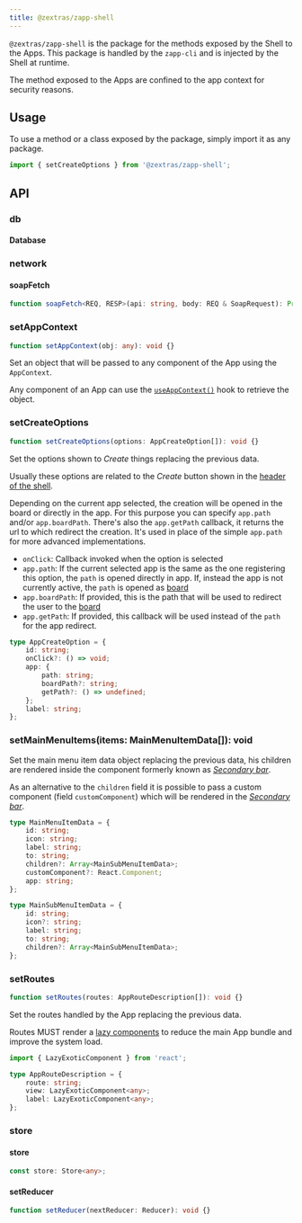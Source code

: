 ```yaml
---
title: @zextras/zapp-shell
---
```


`@zextras/zapp-shell` is the package for the methods exposed by the Shell to the Apps. This package is handled by the
`zapp-cli` and is injected by the Shell at runtime.

The method exposed to the Apps are confined to the app context for security reasons.

## Usage
To use a method or a class exposed by the package, simply import it as any package.

```javascript
import { setCreateOptions } from '@zextras/zapp-shell';
```

## API

### db

#### Database

### network

#### soapFetch
```typescript
function soapFetch<REQ, RESP>(api: string, body: REQ & SoapRequest): Promise<RESP> {}
```

### setAppContext
```typescript
function setAppContext(obj: any): void {}
```
Set an object that will be passed to any component of the App using the `AppContext`.

Any component of an App can use the [`useAppContext()`][5] hook to retrieve the object.

### setCreateOptions
```typescript
function setCreateOptions(options: AppCreateOption[]): void {}
```
Set the options shown to *Create* things replacing the previous data. 

Usually these options are related to the *Create* button shown in the [header of the shell][3].

Depending on the current app selected, the creation will be opened in the board or directly in the app.
For this purpose you can specify `app.path` and/or `app.boardPath`.
There's also the `app.getPath` callback, it returns the url to which redirect the creation.
It's used in place of the simple `app.path` for more advanced implementations.

- `onClick`: Callback invoked when the option is selected
- `app.path`: If the current selected app is the same as the one registering this option, the `path` is opened directly in app.
If, instead the app is not currently active, the `path` is opened as [board][4]
- `app.boardPath`: If provided, this is the path that will be used to redirect the user to the [board][4]
- `app.getPath`: If provided, this callback will be used instead of the `path` for the app redirect.

```typescript
type AppCreateOption = {
	id: string;
	onClick?: () => void;
	app: {
		path: string;
		boardPath?: string;
		getPath?: () => undefined;
	};
	label: string;
};
```

### setMainMenuItems(items: MainMenuItemData[]): void
Set the main menu item data object replacing the previous data, his children are rendered inside the
component formerly known as *[Secondary bar][1]*.

As an alternative to the `children` field it is possible to pass a custom component (field `customComponent`)
which will be rendered in the *[Secondary bar][1]*.

```typescript
type MainMenuItemData = {
	id: string;
	icon: string;
	label: string;
	to: string;
	children?: Array<MainSubMenuItemData>;
	customComponent?: React.Component;
	app: string;
};

type MainSubMenuItemData = {
	id: string;
	icon?: string;
	label: string;
	to: string;
	children?: Array<MainSubMenuItemData>;
};
```

### setRoutes
```typescript
function setRoutes(routes: AppRouteDescription[]): void {}
```
Set the routes handled by the App replacing the previous data.

Routes MUST render a [lazy components][2] to reduce the main App bundle and improve the system load.

```typescript
import { LazyExoticComponent } from 'react';

type AppRouteDescription = {
	route: string;
	view: LazyExoticComponent<any>;
	label: LazyExoticComponent<any>;
};
```

### store

#### store
```typescript
const store: Store<any>;
```

#### setReducer
```typescript
function setReducer(nextReducer: Reducer): void {}
```

[1]: architecture/components/secondary_bar.md
[2]: https://reactjs.org/docs/react-api.html#reactlazy
[3]: architecture/components/shell_view.md#shell-header
[4]: architecture/components/app_board_window.md#board-container
[5]: hooks.md#useappcontext